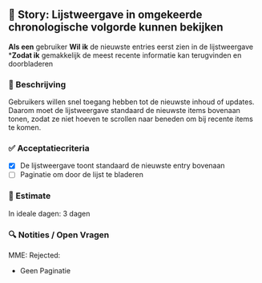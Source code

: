 ## 🧩 Story: Lijstweergave in omgekeerde chronologische volgorde kunnen bekijken

**Als een** gebruiker
**Wil ik** de nieuwste entries eerst zien in de lijstweergave
***Zodat ik** gemakkelijk de meest recente informatie kan terugvinden en doorbladeren

### 📝 Beschrijving

Gebruikers willen snel toegang hebben tot de nieuwste inhoud of updates. Daarom moet de lijstweergave standaard de nieuwste items bovenaan tonen, zodat ze niet hoeven te scrollen naar beneden om bij recente items te komen.

### ✅ Acceptatiecriteria

* [X] De lijstweergave toont standaard de nieuwste entry bovenaan
* [ ] Paginatie om door de lijst te bladeren

### 🧮 Estimate

In ideale dagen: 3 dagen

### 🔍 Notities / Open Vragen

MME: Rejected:
  - Geen Paginatie

